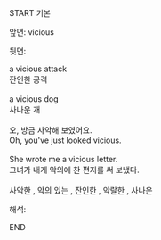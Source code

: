 START
기본

앞면:
vicious


뒷면:
<div>a vicious attack </div><div>잔인한 공격</div><div><br></div><div><div>a vicious dog </div><div>사나운 개</div></div><div><br></div><div><div><div>오, 방금 사악해 보였어요.</div></div><div><div>Oh, you've just looked vicious.</div></div></div><div><br></div><div><div>She wrote me a vicious letter. </div><div><div>그녀가 내게 악의에 찬 편지를 써 보냈다.</div></div></div><div><br></div><div>사악한 , 악의 있는 , 잔인한 , 악랄한 , 사나운</div>


해석:

END